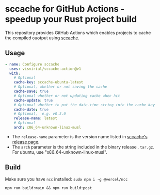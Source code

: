 # sccache for GitHub Actions - speedup your Rust project build

This repository provides GitHub Actions which enables projects to cache the compiled ouotput using
[sccache](https://github.com/mozilla/sccache).

## Usage

```yaml
- name: Configure sccache
  uses: visvirial/sccache-action@v1
  with:
    # Optional
    cache-key: sccache-ubuntu-latest
    # Optional, whether or not saving the cache
    cache-save: true
    # Optional whether or not updating cache when hit
    cache-update: true
    # Optional whether to put the date-time string into the cache key
    cache-date: true
    # Optional,  e.g. v0.3.0
    release-name: latest
    # Optional
    arch: x86_64-unknown-linux-musl
```

- The `release-name` parameter is the version name listed in [sccache's release page](https://github.com/mozilla/sccache/releases).
- The `arch` parameter is the string included in the binary release `.tar.gz`. For ubuntu, use "x86_64-unknown-linux-musl".

## Build

Make sure you have `ncc` installed: `sudo npm i -g @vercel/ncc`

```
npm run build:main && npm run build:post
```
